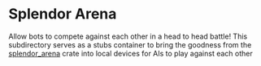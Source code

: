 # Splendor Arena
Allow bots to compete against each other in a head to head battle! This subdirectory serves as a stubs container to bring the goodness from the [splendor_arena](https://crates.io/crates/splendor_arena) crate into local devices for AIs to play against each other
